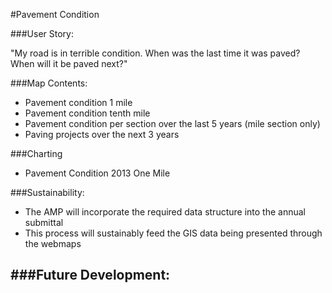 #Pavement Condition

###User Story:  

 "My road is in terrible condition. When was the last time it was paved? When will it be paved next?"

###Map Contents: 
	
- Pavement condition 1 mile
- Pavement condition tenth mile
- Pavement condition per section over the last 5 years (mile section only)
- Paving projects over the next 3 years

###Charting

- Pavement Condition 2013 One Mile

###Sustainability:
	
- The AMP will incorporate the required data structure into the annual submittal
- This process will sustainably feed the GIS data being presented through the webmaps

###Future Development:
- 

